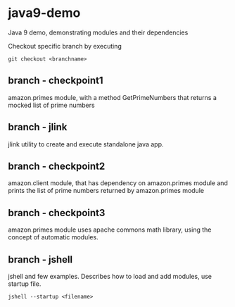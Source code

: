 # java9-demo

Java 9 demo, demonstrating modules and their dependencies

Checkout specific branch by executing

`git checkout <branchname>`

## branch - **checkpoint1**

amazon.primes module, with a method GetPrimeNumbers that returns a mocked list of prime numbers

## branch - **jlink**

jlink utility to create and execute standalone java app.

## branch - **checkpoint2**

amazon.client module, that has dependency on amazon.primes module and prints the list of prime numbers returned by amazon.primes module

## branch - **checkpoint3**

amazon.primes module uses apache commons math library, using the concept of automatic modules.

## branch - **jshell**

jshell and few examples. Describes how to load and add modules, use startup file.

`jshell --startup <filename>`
